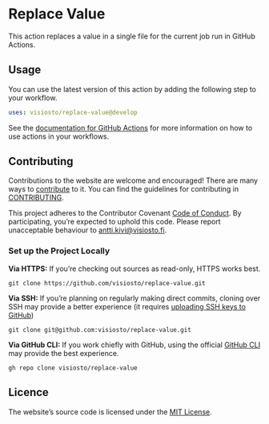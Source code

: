 # Replace Value

This action replaces a value in a single file for the current job run in GitHub Actions.

## Usage

You can use the latest version of this action by adding the following step to your workflow.

```yml
uses: visiosto/replace-value@develop
```

See the [documentation for GitHub Actions](https://docs.github.com/en/actions/reference/workflow-syntax-for-github-actions#jobsjob_idstepsuses) for more information on how to use actions in your workflows.

## Contributing

Contributions to the website are welcome and encouraged! There are many ways to [contribute](https://github.com/visiosto/.github/blob/main/CONTRIBUTING.md#how-can-i-contribute) to it. You can find the guidelines for contributing in [CONTRIBUTING](https://github.com/visiosto/.github/blob/main/CONTRIBUTING.md).

This project adheres to the Contributor Covenant [Code of Conduct](https://github.com/visiosto/.github/blob/main/CODE_OF_CONDUCT.md). By participating, you’re expected to uphold this code. Please report unacceptable behaviour to antti.kivi@visiosto.fi.

### Set up the Project Locally

**Via HTTPS:** If you’re checking out sources as read-only, HTTPS works best.

    git clone https://github.com/visiosto/replace-value.git

**Via SSH:** If you’re planning on regularly making direct commits, cloning over SSH may provide a better experience (it requires [uploading SSH keys to GitHub](https://help.github.com/articles/adding-a-new-ssh-key-to-your-github-account/))

    git clone git@github.com:visiosto/replace-value.git

**Via GitHub CLI:** If you work chiefly with GitHub, using the official [GitHub CLI](https://cli.github.com) may provide the best experience.

    gh repo clone visiosto/replace-value

## Licence

The website’s source code is licensed under the [MIT License](LICENCE).

